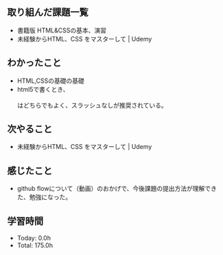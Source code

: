## 取り組んだ課題一覧
- 書籍版 HTML&CSSの基本、演習
- 未経験からHTML、CSS をマスターして | Udemy
## わかったこと
- HTML,CSSの基礎の基礎
- html5で書くとき、<br><br />はどちらでもよく、スラッシュなしが推奨されている。
## 次やること
- 未経験からHTML、CSS をマスターして | Udemy
## 感じたこと
- github flowについて（動画）のおかげで、今後課題の提出方法が理解できた、勉強になった。
## 学習時間
- Today: 0.0h
- Total: 175.0h

